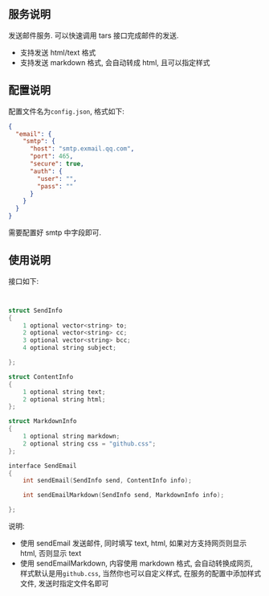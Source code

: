 ## 服务说明

发送邮件服务. 可以快速调用 tars 接口完成邮件的发送.

- 支持发送 html/text 格式
- 支持发送 markdown 格式, 会自动转成 html, 且可以指定样式

## 配置说明

配置文件名为`config.json`, 格式如下:

```json
{
  "email": {
    "smtp": {
      "host": "smtp.exmail.qq.com",
      "port": 465,
      "secure": true,
      "auth": {
        "user": "",
        "pass": ""
      }
    }
  }
}
```

需要配置好 smtp 中字段即可.

## 使用说明

接口如下:

```c++


struct SendInfo
{
    1 optional vector<string> to;
    2 optional vector<string> cc;
    3 optional vector<string> bcc;
    4 optional string subject;

};

struct ContentInfo
{
    1 optional string text;
    2 optional string html;
};

struct MarkdownInfo
{
    1 optional string markdown;
    2 optional string css = "github.css";
};

interface SendEmail
{
    int sendEmail(SendInfo send, ContentInfo info);

    int sendEmailMarkdown(SendInfo send, MarkdownInfo info);

};

```

说明:

- 使用 sendEmail 发送邮件, 同时填写 text, html, 如果对方支持网页则显示 html, 否则显示 text
- 使用 sendEmailMarkdown, 内容使用 markdown 格式, 会自动转换成网页, 样式默认是用`github.css`, 当然你也可以自定义样式, 在服务的配置中添加样式文件, 发送时指定文件名即可

